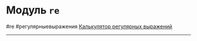 # Модуль `re`
#re #регулярныевыражения [Калькулятор регулярных выражений](https://regex101.com/)
***


